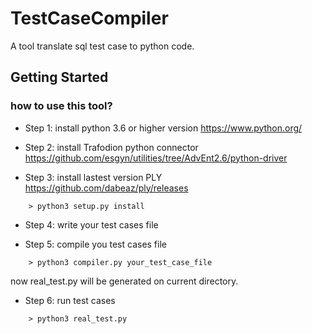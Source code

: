 # TestCaseCompiler

A tool translate sql test case to python code.

## Getting Started

### how to use this tool?

* Step 1: install python 3.6 or higher version https://www.python.org/

* Step 2: install Trafodion python connector https://github.com/esgyn/utilities/tree/AdvEnt2.6/python-driver

* Step 3: install lastest version PLY https://github.com/dabeaz/ply/releases

```
    > python3 setup.py install
```

* Step 4: write your test cases file

* Step 5: compile you test cases file

```
    > python3 compiler.py your_test_case_file
```

  now real_test.py will be generated on current directory.

* Step 6: run test cases


```
    > python3 real_test.py
```

